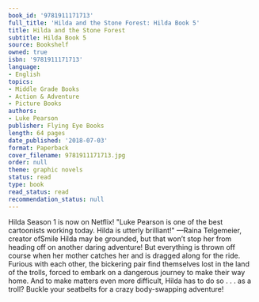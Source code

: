 ```yaml
---
book_id: '9781911171713'
full_title: 'Hilda and the Stone Forest: Hilda Book 5'
title: Hilda and the Stone Forest
subtitle: Hilda Book 5
source: Bookshelf
owned: true
isbn: '9781911171713'
language:
- English
topics:
- Middle Grade Books
- Action & Adventure
- Picture Books
authors:
- Luke Pearson
publisher: Flying Eye Books
length: 64 pages
date_published: '2018-07-03'
format: Paperback
cover_filename: 9781911171713.jpg
order: null
theme: graphic novels
status: read
type: book
read_status: read
recommendation_status: null
---
```

Hilda Season 1 is now on Netflix!
"Luke Pearson is one of the best cartoonists working today. Hilda is utterly brilliant!"
—Raina Telgemeier, creator ofSmile
Hilda may be grounded, but that won’t stop her from heading off on another daring adventure! But everything is thrown off course when her mother catches her and is dragged along for the ride. Furious with each other, the bickering pair find themselves lost in the land of the trolls, forced to embark on a dangerous journey to make their way home. And to make matters even more difficult, Hilda has to do so . . . as a troll? Buckle your seatbelts for a crazy body-swapping adventure!
